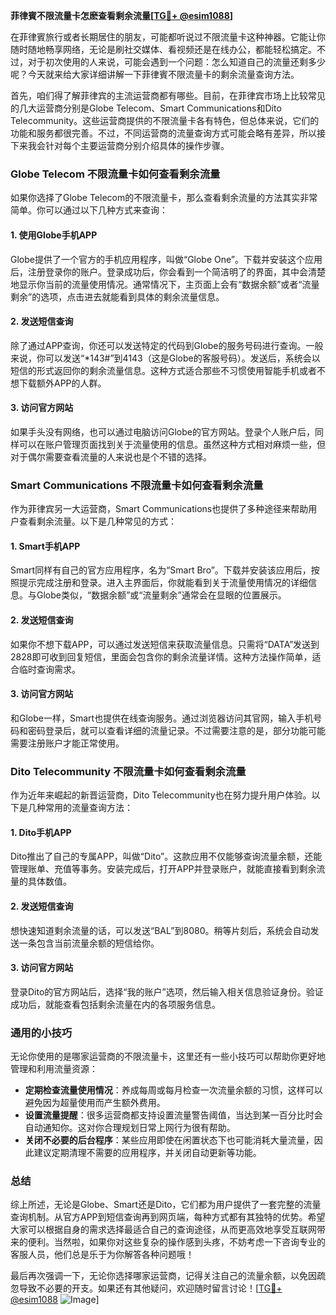 **菲律賓不限流量卡怎麽查看剩余流量[[TG💪+ @esim1088](https://t.me/s/esim1088)]**

在菲律賓旅行或者长期居住的朋友，可能都听说过不限流量卡这种神器。它能让你随时随地畅享网络，无论是刷社交媒体、看视频还是在线办公，都能轻松搞定。不过，对于初次使用的人来说，可能会遇到一个问题：怎么知道自己的流量还剩多少呢？今天就来给大家详细讲解一下菲律賓不限流量卡的剩余流量查询方法。

首先，咱们得了解菲律宾的主流运营商都有哪些。目前，在菲律宾市场上比较常见的几大运营商分别是Globe Telecom、Smart Communications和Dito Telecommunity。这些运营商提供的不限流量卡各有特色，但总体来说，它们的功能和服务都很完善。不过，不同运营商的流量查询方式可能会略有差异，所以接下来我会针对每个主要运营商分别介绍具体的操作步骤。

### **Globe Telecom 不限流量卡如何查看剩余流量**

如果你选择了Globe Telecom的不限流量卡，那么查看剩余流量的方法其实非常简单。你可以通过以下几种方式来查询：

#### **1. 使用Globe手机APP**
Globe提供了一个官方的手机应用程序，叫做“Globe One”。下载并安装这个应用后，注册登录你的账户。登录成功后，你会看到一个简洁明了的界面，其中会清楚地显示你当前的流量使用情况。通常情况下，主页面上会有“数据余额”或者“流量剩余”的选项，点击进去就能看到具体的剩余流量信息。

#### **2. 发送短信查询**
除了通过APP查询，你还可以发送特定的代码到Globe的服务号码进行查询。一般来说，你可以发送“*143#”到4143（这是Globe的客服号码）。发送后，系统会以短信的形式返回你的剩余流量信息。这种方式适合那些不习惯使用智能手机或者不想下载额外APP的人群。

#### **3. 访问官方网站**
如果手头没有网络，也可以通过电脑访问Globe的官方网站。登录个人账户后，同样可以在账户管理页面找到关于流量使用的信息。虽然这种方式相对麻烦一些，但对于偶尔需要查看流量的人来说也是个不错的选择。

### **Smart Communications 不限流量卡如何查看剩余流量**

作为菲律宾另一大运营商，Smart Communications也提供了多种途径来帮助用户查看剩余流量。以下是几种常见的方式：

#### **1. Smart手机APP**
Smart同样有自己的官方应用程序，名为“Smart Bro”。下载并安装该应用后，按照提示完成注册和登录。进入主界面后，你就能看到关于流量使用情况的详细信息。与Globe类似，“数据余额”或“流量剩余”通常会在显眼的位置展示。

#### **2. 发送短信查询**
如果你不想下载APP，可以通过发送短信来获取流量信息。只需将“DATA”发送到2828即可收到回复短信，里面会包含你的剩余流量详情。这种方法操作简单，适合临时查询需求。

#### **3. 访问官方网站**
和Globe一样，Smart也提供在线查询服务。通过浏览器访问其官网，输入手机号码和密码登录后，就可以查看详细的流量记录。不过需要注意的是，部分功能可能需要注册账户才能正常使用。

### **Dito Telecommunity 不限流量卡如何查看剩余流量**

作为近年来崛起的新晋运营商，Dito Telecommunity也在努力提升用户体验。以下是几种常用的流量查询方法：

#### **1. Dito手机APP**
Dito推出了自己的专属APP，叫做“Dito”。这款应用不仅能够查询流量余额，还能管理账单、充值等事务。安装完成后，打开APP并登录账户，就能直接看到剩余流量的具体数值。

#### **2. 发送短信查询**
想快速知道剩余流量的话，可以发送“BAL”到8080。稍等片刻后，系统会自动发送一条包含当前流量余额的短信给你。

#### **3. 访问官方网站**
登录Dito的官方网站后，选择“我的账户”选项，然后输入相关信息验证身份。验证成功后，就能查看包括剩余流量在内的各项服务信息。

### **通用的小技巧**

无论你使用的是哪家运营商的不限流量卡，这里还有一些小技巧可以帮助你更好地管理和利用流量资源：

- **定期检查流量使用情况**：养成每周或每月检查一次流量余额的习惯，这样可以避免因为超量使用而产生额外费用。
- **设置流量提醒**：很多运营商都支持设置流量警告阈值，当达到某一百分比时会自动通知你。这对你合理规划日常上网行为很有帮助。
- **关闭不必要的后台程序**：某些应用即使在闲置状态下也可能消耗大量流量，因此建议定期清理不需要的应用程序，并关闭自动更新等功能。

### **总结**

综上所述，无论是Globe、Smart还是Dito，它们都为用户提供了一套完整的流量查询机制。从官方APP到短信查询再到网页端，每种方式都有其独特的优势。希望大家可以根据自身的需求选择最适合自己的查询途径，从而更高效地享受互联网带来的便利。当然啦，如果你对这些复杂的操作感到头疼，不妨考虑一下咨询专业的客服人员，他们总是乐于为你解答各种问题哦！

最后再次强调一下，无论你选择哪家运营商，记得关注自己的流量余额，以免因疏忽导致不必要的开支。如果还有其他疑问，欢迎随时留言讨论！[[TG💪+ @esim1088](https://t.me/s/esim1088) ![Image](https://i.postimg.cc/4NQfJmqS/Snipaste-2025-05-13-00-14-12.png)]